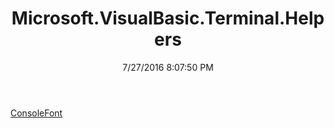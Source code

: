 ﻿---
title: Microsoft.VisualBasic.Terminal.Helpers
date: 7/27/2016 8:07:50 PM
---

[ConsoleFont](T-Microsoft.VisualBasic.Terminal.Helpers.ConsoleFont.html)

